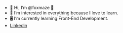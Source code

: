 - 🦊 Hi, I’m @foxmaze 🦊
- 📖 I’m interested in everything because I love to learn.
- 🖥 I’m currently learning Front-End Development.
- [Linkedin](https://www.linkedin.com/in/msmaze)




<!---
foxmaze/foxmaze is a ✨ special ✨ repository because its `README.md` (this file) appears on your GitHub profile.
You can click the Preview link to take a look at your changes.
--->
